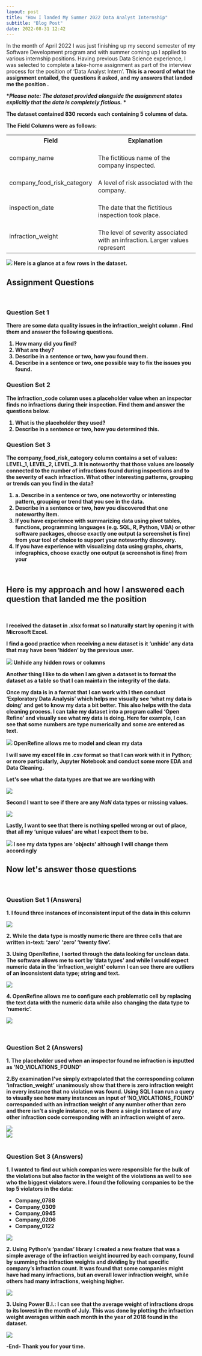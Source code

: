 ```yaml
---
layout: post
title: "How I landed My Summer 2022 Data Analyst Internship"
subtitle: "Blog Post"
date: 2022-08-31 12:42
---
```


In the month of April 2022 I was just finishing up my second semester of my Software Development program and with summer coming up I applied to various internship positions. Having previous Data Science experience, I was selected to complete a take-home assignment as part of the interview process for the position of ‘Data Analyst Intern’. <b> This is a record of what the assignment entailed, the questions it asked, and my answers that landed me the position <b>.

*<i>Please note: The dataset provided alongside the assignment states explicitly that the data is completely fictious.</i> *

The dataset contained 830 records each containing 5 columns of data.

The Field Columns were as follows:

<table>
  <tr>
    <th>Field</th>
    <th>Explanation</th>
  </tr>
  <tr>
    <td>company_name</td>
    <td><br>The fictitious name of the company inspected.  </td>
  </tr>
  <tr>
    <td>company_food_risk_category </td>
    <td> <br> A level of risk associated with the company. </td>
  </tr>
  <tr>
  <td> inspection_date </td>
  <td> <br>The date that the fictitious inspection took place. </td>
  </tr>
  <tr>
  <td> infraction_weight </td>
  <td> <br>The level of severity associated with an infraction. Larger values represent </td>

  </tr>

</table>

<img src="/assets/images/internship/1.jpg">
<span class="caption text-muted">Here is a glance at a few rows in the dataset.</span>

<h2>Assignment Questions</h2>
<br>
<h3>Question Set 1</h3>
<p>There are some data quality issues in the <b>infraction_weight</b> column . Find them and answer the following questions. <p>

<ol>
<li> How many did you find? </li>
<li> What are they? </li>
<li> Describe in a sentence or two, how you found them. </li>
<li> Describe in a sentence or two, one possible way to fix the issues you found. </li>
</ol>

<h3>Question Set 2</h3>

<p>The <b>infraction_code</b> column uses a placeholder value when an inspector finds no infractions during their inspection. Find them and answer the questions below. </p>

<ol>
<li> What is the placeholder they used? </li>
<li> Describe in a sentence or two, how you determined this. </li>
</ol>

<h3>Question Set 3</h3>

<p> The <b>company_food_risk_category</B> column contains a set of values: LEVEL_1, LEVEL_2, LEVEL_3. It is noteworthy that those values are loosely connected to the number of infractions found during inspections and to the severity of each infraction. What other interesting patterns, grouping or trends can you find in the data? </p>

<ol>
<li>a. Describe in a sentence or two, one noteworthy or interesting pattern, grouping or trend that you see in the data.  </li>
<li> Describe in a sentence or two, how you discovered that one noteworthy item. </li>
<li>  If you have experience with summarizing data using pivot tables, functions, programming languages (e.g. SQL, R, Python, VBA) or other software packages, choose exactly one output (a screenshot is fine) from your tool of choice to support your noteworthy discovery. </li>
<li> If you have experience with visualizing data using graphs, charts, infographics, choose exactly one output (a screenshot is fine) from your </li>
</ol>

<br>
<h2> Here is my approach and how I answered each question that landed me the position </h2>
<br>

<p>I received the dataset in .xlsx format so I naturally start by opening it with Microsoft Excel.</p>

<p>I find a good practice when receiving a new dataset is it  ‘unhide’ any data that may have been ‘hidden’ by the previous user.</p>

<img src="/assets/images/internship/unhide.jpg">
<span class="caption text-muted">Unhide any hidden rows or columns</span>

<p>Another thing I like to do when I am given a dataset is to format the dataset as a table so that I can maintain the integrity of the data.</p>

<p>Once my data is in a format that I can work with I then conduct ‘Exploratory Data Analysis’ which helps me visually see ‘what my data is doing’ and get to know my data a bit better. This also helps with the data cleaning process. I can take my dataset into a program called ‘Open Refine’ and visually see what my data is doing. Here for example, I can see that some numbers are type numerically and some are entered as text. </p>

<img src="/assets/images/internship/OpenRefine.jpg">
<span class="caption text-muted">OpenRefine allows me to model and clean my data</span>

<p>I will save my excel file in .csv format so that I can work with it in Python; or more particularly, Jupyter Notebook and conduct some more EDA and Data Cleaning.</p>

 <p> Let's see what the data types are that we are working with</p>
 <img src="/assets/images/internship/eda1.jpg">

 <p>Second I want to see if there are any <i>NaN</i> data types or missing values.</p>

 <img src="/assets/images/internship/eda2.jpg">

 <p>Lastly, I want to see that there is nothing spelled wrong or out of place, that all my ‘unique values’ are what I expect them to be. </p>

 <img src="/assets/images/internship/eda3.jpg">
 <span class="caption text-muted">I see my data types are 'objects' although I will change them accordingly </span>

 <h2> Now let's answer those questions </h2>
 <br>

 <h3>Question Set 1 (Answers)</h3>

<p>1.  I found three instances of inconsistent input of the data in this column </p>

<img src="/assets/images/internship/1a.jpg">

<p>2. While the data type is mostly numeric there are three cells that are written in-text:
‘zero’
‘zero’
‘twenty five’.</p>

<p> 3. Using OpenRefine, I sorted through the data looking for unclean data. The software allows me to sort by ‘data types’ and while I would expect numeric data in the ‘infraction_weight’ column I can see there are outliers of an inconsistent data type; string and text. </p>

<img src="/assets/images/internship/1b.jpg">

<p>4. OpenRefine allows me to configure each problematic cell by replacing the text data with the numeric data while also changing the data type to ‘numeric’.  </p>

<img src="/assets/images/internship/1d.jpg"><br>

<br>
<h3>Question Set 2 (Answers)</h3>

<p>1. The placeholder used when an inspector found no infraction is inputted as 'NO_VIOLATIONS_FOUND' </p>

<p>2.By examination I've simply extrapolated that the  corresponding column ‘infraction_weight’ unanimously show that there is zero infraction weight in every instance that no violation was found. Using SQL I can run a query to visually see how many instances an input of ‘NO_VIOLATIONS_FOUND’ corresponded with an infraction weight of any number other than zero and there isn’t a single instance, nor is there a single instance of any other infraction code corresponding with an infraction weight of zero. </p>

<img src="/assets/images/internship/sql1.jpg">
<br>
<img src="/assets/images/internship/2bb.jpg"><br>

<br>
<h3>Question Set 3 (Answers)</h3>

<p>1. I wanted to find out which companies were responsible for the bulk of the violations but also factor in the weight of the violations as well to see who the biggest violators were. I found the following companies to be the top 5 violators in the data: 
<ul>
<li>Company_0788</li>
<li>Company_0309</li>
<li>Company_0945</li>
<li>Company_0206</li>
<li>Company_0122</li>
</ul>
</p>

<img src="/assets/images/internship/sql2.jpg">

<p> 2. Using Python’s ‘pandas’ library I created a new feature that was a simple average of the infraction weight incurred by each company, found by summing the infraction weights and dividing by that specific company’s infraction count. It was found that some companies might have had many infractions, but an overall lower infraction weight, while others had many infractions, weighing higher.</p>

<img src="/assets/images/internship/3a-2.jpg">

<p> 3. Using Power B.I.: I can see that the average weight of infractions drops to its lowest in the month of July. This was done by plotting the infraction weight averages within each month in the year of 2018 found in the dataset. </P>

<img src="/assets/images/internship/3a.jpg">

<p> -End- Thank you for your time. </p>